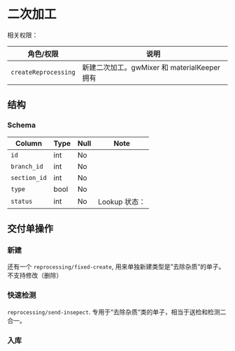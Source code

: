 # 二次加工
相关权限：

角色/权限               | 说明
------------------------|---------------------------------
`createReprocessing`    | 新建二次加工。gwMixer 和 materialKeeper 拥有

结构
--------------------------------------------------------------------------
### Schema
Column                              | Type      | Null | Note
------------------------------------|-----------|------|-------
`id`                                | int       | No   | 
`branch_id`                         | int       | No   | 
`section_id`                        | int       | No   | 
`type`                              | bool      | No   |
`status`                            | int       | No   | Lookup 状态：

交付单操作
--------------------------------------------------------------------------
### 新建
还有一个 `reprocessing/fixed-create`, 用来单独新建类型是”去除杂质“的单子。不支持修改（删除）

### 快速检测
`reprocessing/send-insepect`. 专用于“去除杂质“类的单子，相当于送检和检测二合一。
### 入库
